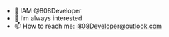 - 👋 IAM @808Developer
- 👀 I’m always interested
- 📫 How to reach me: i808Developer@outlook.com

<!---
808Developer/808Developer is a ✨ special ✨ repository because its `README.md` (this file) appears on your GitHub profile.
You can click the Preview link to take a look at your changes.
--->
